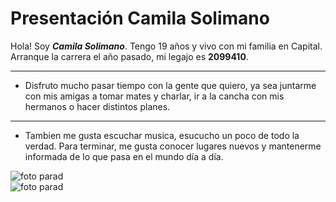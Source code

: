 # Presentación Camila Solimano

Hola!  Soy ***Camila Solimano***. Tengo 19 años y vivo con mi familia en Capital. Arranque la carrera el año pasado, mi legajo es **2099410**.
***
+ Disfruto mucho pasar tiempo con la gente que quiero, ya sea juntarme con mis amigas a tomar mates y charlar, ir a la cancha con mis hermanos o hacer distintos planes.
---
+ Tambien me gusta escuchar musica, esucucho un poco de todo la verdad. Para terminar, me gusta conocer lugares nuevos y mantenerme informada de lo que pasa en el mundo día a día.


![foto parad](https://user-images.githubusercontent.com/129297404/230787096-fd373780-e0f4-42e7-a482-0dfaa47a1594.jpg)  
![foto parad](https://user-images.githubusercontent.com/129297404/230787211-1368bc50-4525-4804-9bed-5aad7d5032c4.jpg)

